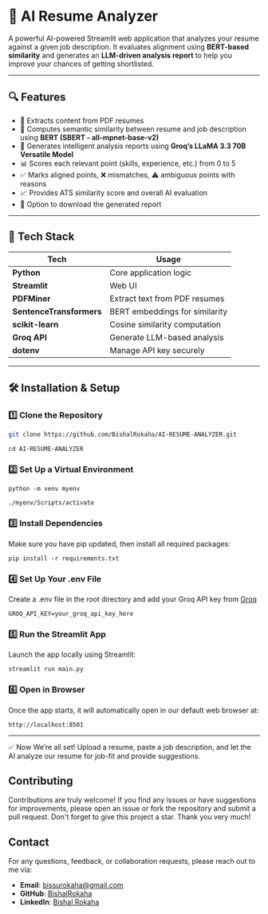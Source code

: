# 📝 AI Resume Analyzer

A powerful AI-powered Streamlit web application that analyzes your resume against a given job description. It evaluates alignment using **BERT-based similarity** and generates an **LLM-driven analysis report** to help you improve your chances of getting shortlisted.

---

## 🔍 Features

- 📄 Extracts content from PDF resumes
- 🧠 Computes semantic similarity between resume and job description using **BERT (SBERT - all-mpnet-base-v2)**
- 🤖 Generates intelligent analysis reports using **Groq’s LLaMA 3.3 70B Versatile Model**
- 📊 Scores each relevant point (skills, experience, etc.) from 0 to 5
- ✅ Marks aligned points, ❌ mismatches, ⚠️ ambiguous points with reasons
- 📈 Provides ATS similarity score and overall AI evaluation
- 💾 Option to download the generated report

---

## 🚀 Tech Stack

| Tech              | Usage                          |
|------------------|---------------------------------|
| **Python**       | Core application logic          |
| **Streamlit**    | Web UI                          |
| **PDFMiner**     | Extract text from PDF resumes   |
| **SentenceTransformers** | BERT embeddings for similarity |
| **scikit-learn** | Cosine similarity computation   |
| **Groq API**     | Generate LLM-based analysis     |
| **dotenv**       | Manage API key securely         |

---

## 🛠️ Installation & Setup

### 1️⃣ **Clone the Repository**

```bash
git clone https://github.com/BishalRokaha/AI-RESUME-ANALYZER.git
```
```
cd AI-RESUME-ANALYZER
```
### 2️⃣ Set Up a Virtual Environment
```
python -m venv myenv
```
```
./myenv/Scripts/activate
```
### 3️⃣ Install Dependencies
Make sure you have pip updated, then install all required packages:
```
pip install -r requirements.txt
```
### 4️⃣ Set Up Your .env File
Create a .env file in the root directory and add your Groq API key from [Groq](https://groq.com/) 

```
GROQ_API_KEY=your_groq_api_key_here
```
### 5️⃣ Run the Streamlit App
Launch the app locally using Streamlit:
```
streamlit run main.py
```
### 6️⃣ Open in Browser
Once the app starts, it will automatically open in our default web browser at:
```
http://localhost:8501
```
---
✅ Now We’re all set!
Upload a resume, paste a job description, and let the AI analyze our resume for job-fit and provide suggestions. 

## Contributing
Contributions are truly welcome! If you find any issues or have suggestions for improvements, please open an issue or fork the repository and submit a pull request. Don't forget to give this project a star. Thank you very much!

## Contact
For any questions, feedback, or collaboration requests, please reach out to me via:
- **Email**: bissurokaha@gmail.com
- **GitHub**: [BishalRokaha](https://github.com/BishalRokaha)
- **LinkedIn**: [Bishal Rokaha](https://www.linkedin.com/in/bishal-rokaha-78a549251/)
